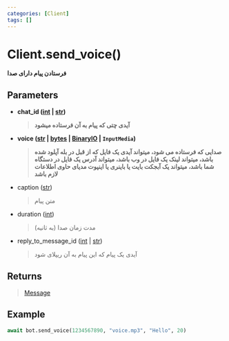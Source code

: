 ```yaml
---
categories: [Client]
tags: []
---
```


<h1>Client.<strong>send_voice()</strong></h1>

<p align="left" dir="rtl"><strong>فرستادن پیام دارای صدا</strong></p>

<h2>Parameters</h2>

<ul>
<li><strong>chat_id (<a href="https://docs.python.org/3/library/functions.html#int">int</a> | <a href="https://docs.python.org/3/library/stdtypes.html#str">str</a>)</strong><blockquote dir="rtl">
<p><strong>آیدی چتی که پیام به آن فرستاده میشود</strong></p>
</blockquote>
</li>
</ul>
<ul>
<li><strong>voice (<a href="https://docs.python.org/3/library/stdtypes.html#str">str</a> | <a href="https://docs.python.org/3/library/stdtypes.html#bytes">bytes</a> | <a href="https://docs.python.org/3/library/typing.html#typing.BinaryIO">BinaryIO</a> | <code>InputMedia</code>)</strong><blockquote dir="rtl">
<p><strong>صدایی که فرستاده می شود، میتواند آیدی یک فایل که از قبل در بله آپلود شده باشد، میتواند لینک یک فایل در وب باشد، میتواند آدرس یک فایل در دستگاه شما باشد، میتواند یک آبجکت بایت یا باینری یا اینپوت مدیای حاوی اطلاعات لازم باشد</strong></p>
</blockquote>
</li>
</ul>
<ul>
<li>caption (<a href="https://docs.python.org/3/library/stdtypes.html#str">str</a>)<blockquote dir="rtl">
<p>متن پیام</p>
</blockquote>
</li>
</ul>
<ul>
<li>duration (<a href="https://docs.python.org/3/library/functions.html#int">int</a>)<blockquote dir="rtl">
<p>مدت زمان صدا (به ثانیه)</p>
</blockquote>
</li>
</ul>
<ul>
<li>reply_to_message_id (<a href="https://docs.python.org/3/library/functions.html#int">int</a> | <a href="https://docs.python.org/3/library/stdtypes.html#str">str</a>)<blockquote dir="rtl">
<p>آیدی یک پیام که این پیام به آن ریپلای شود</p>
</blockquote>
</li>
</ul>

<h2>Returns</h2>

<blockquote>
<p><a href="./message">Message</a></p>
</blockquote>

<h2>Example</h2>

```python
await bot.send_voice(1234567890, "voice.mp3", "Hello", 20)
```